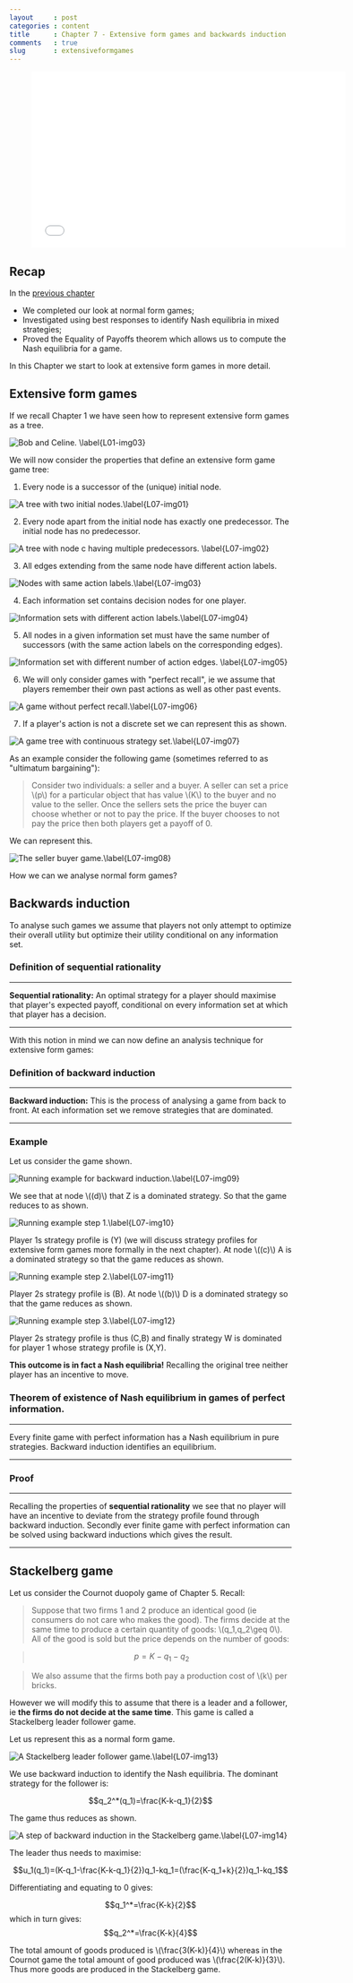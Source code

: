 ```yaml
---
layout     : post
categories : content
title      : Chapter 7 - Extensive form games and backwards induction
comments   : true
slug       : extensiveformgames
---
```


<div class="video">
    <figure>
    <iframe width="560" height="315" src="//www.youtube.com/embed/ZbH53ZwA3sg" frameborder="0" allowfullscreen></iframe>
    </figure>
</div>

## Recap

In the [previous chapter]({{site.baseurl}}/Content/Chapter_06-Nash_Equilibria_in_mixed_strategies)

- We completed our look at normal form games;
- Investigated using best responses to identify Nash equilibria in mixed strategies;
- Proved the Equality of Payoffs theorem which allows us to compute the Nash equilibria for a game.

In this Chapter we start to look at extensive form games in more detail.

## Extensive form games

If we recall Chapter 1 we have seen how to represent extensive form games as a tree.

![Bob and Celine. \label{L01-img03}]({{site.baseurl}}/Content/images/L01-img03.png)

We will now consider the properties that define an extensive form game game tree:

1. Every node is a successor of the (unique) initial node.

![A tree with two initial nodes.\label{L07-img01}]({{site.baseurl}}/Content/images/L07-img01.png)

2. Every node apart from the initial node has exactly one predecessor. The initial node has no predecessor.

![A tree with node c having multiple predecessors. \label{L07-img02}]({{site.baseurl}}/Content/images/L07-img02.png)

3. All edges extending from the same node have different action labels.

![Nodes with same action labels.\label{L07-img03}]({{site.baseurl}}/Content/images/L07-img03.png)

4. Each information set contains decision nodes for one player.

![Information sets with different action labels.\label{L07-img04}]({{site.baseurl}}/Content/images/L07-img04.png)

5. All nodes in a given information set must have the same number of successors (with the same action labels on the corresponding edges).

![Information set with different number of action edges. \label{L07-img05}]({{site.baseurl}}/Content/images/L07-img05.png)

6. We will only consider games with "perfect recall", ie we assume that players remember their own past actions as well as other past events.

![A game without perfect recall.\label{L07-img06}]({{site.baseurl}}/Content/images/L07-img06.png)

7. If a player's action is not a discrete set we can represent this as shown.

![A game tree with continuous strategy set.\label{L07-img07}]({{site.baseurl}}/Content/images/L07-img07.png)

As an example consider the following game (sometimes referred to as "ultimatum bargaining"):

> Consider two individuals: a seller and a buyer. A seller can set a price \\(p\\) for a particular object that has value \\(K\\) to the buyer and no value to the seller. Once the sellers sets the price the buyer can choose whether or not to pay the price. If the buyer chooses to not pay the price then both players get a payoff of 0.

We can represent this.

![The seller buyer game.\label{L07-img08}]({{site.baseurl}}/Content/images/L07-img08.png)

How we can we analyse normal form games?

## Backwards induction

To analyse such games we assume that players not only attempt to optimize their overall utility but optimize their utility conditional on any information set.

### Definition of sequential rationality

---

**Sequential rationality:** An optimal strategy for a player should maximise that player's expected payoff, conditional on every information set at which that player has a decision.

---

With this notion in mind we can now define an analysis technique for extensive form games:

### Definition of backward induction

---

**Backward induction:** This is the process of analysing a game from back to front. At each information set we remove strategies that are dominated.

---

### Example

Let us consider the game shown.

![Running example for backward induction.\label{L07-img09}]({{site.baseurl}}/Content/images/L07-img09.png)

We see that at node \\((d)\\) that Z is a dominated strategy. So that the game reduces to as shown.

![Running example step 1.\label{L07-img10}]({{site.baseurl}}/Content/images/L07-img10.png)

Player 1s strategy profile is (Y) (we will discuss strategy profiles for extensive form games more formally in the next chapter). At node \\((c)\\) A is a dominated strategy so that the game reduces as shown.

![Running example step 2.\label{L07-img11}]({{site.baseurl}}/Content/images/L07-img11.png)

Player 2s strategy profile is (B). At node \\((b)\\) D is a dominated strategy so that the game reduces as shown.

![Running example step 3.\label{L07-img12}]({{site.baseurl}}/Content/images/L07-img12.png)

Player 2s strategy profile is thus (C,B) and finally strategy W is dominated for player 1 whose strategy profile is (X,Y).

**This outcome is in fact a Nash equilibria!** Recalling the original tree neither player has an incentive to move.

### Theorem of existence of Nash equilibrium in games of perfect information.

---

Every finite game with perfect information has a Nash equilibrium in pure strategies. Backward induction identifies an equilibrium.

---

### Proof

---

Recalling the properties of **sequential rationality** we see that no player will have an incentive to deviate from the strategy profile found through backward induction. Secondly ever finite game with perfect information can be solved using backward inductions which gives the result.

---

## Stackelberg game

Let us consider the Cournot duopoly game of Chapter 5. Recall:

> Suppose that two firms 1 and 2 produce an identical good (ie consumers do not care who makes the good). The firms decide at the same time to produce a certain quantity of goods: \\(q_1,q_2\geq 0\\). All of the good is sold but the price depends on the number of goods:

>$$p=K-q_1-q_2$$

> We also assume that the firms both pay a production cost of \\(k\\) per bricks.

However we will modify this to assume that there is a leader and a follower, ie **the firms do not decide at the same time**. This game is called a Stackelberg leader follower game.

Let us represent this as a normal form game.

![A Stackelberg leader follower game.\label{L07-img13}]({{site.baseurl}}/Content/images/L07-img13.png)

We use backward induction to identify the Nash equilibria. The dominant strategy for the follower is:

$$q_2^*(q_1)=\frac{K-k-q_1}{2}$$

The game thus reduces as shown.

![A step of backward induction in the Stackelberg game.\label{L07-img14}]({{site.baseurl}}/Content/images/L07-img14.png)

The leader thus needs to maximise:

$$u_1(q_1)=(K-q_1-\frac{K-k-q_1}{2})q_1-kq_1=(\frac{K-q_1+k}{2})q_1-kq_1$$

Differentiating and equating to 0 gives:

$$q_1^*=\frac{K-k}{2}$$
which in turn gives:
$$q_2^*=\frac{K-k}{4}$$

The total amount of goods produced is \\(\frac{3(K-k)}{4}\\) whereas in the Cournot game the total amount of good produced was \\(\frac{2(K-k)}{3}\\). Thus more goods are produced in the Stackelberg game.
